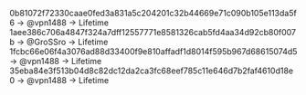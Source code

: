 0b81072f72330caae0fed3a831a5c204201c32b44669e71c090b105e113da5f6 -> @vpn1488 -> Lifetime
1aee386c706a4847f324a7dff12557771e8581326cab5fd4aa34d92cb80f007b -> @GroSSro -> Lifetime
1fcbc66e06f4a3076ad88d33400f9e810affadf1d8014f595b967d68615074d5 -> @vpn1488 -> Lifetime
35eba84e3f513b04d8c82dc12da2ca3fc68eef785c11e646d7b2faf4610d18e0 -> @vpn1488 -> Lifetime

